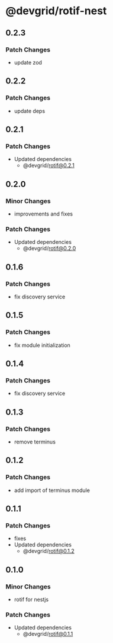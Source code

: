 # @devgrid/rotif-nest

## 0.2.3

### Patch Changes

- update zod

## 0.2.2

### Patch Changes

- update deps

## 0.2.1

### Patch Changes

- Updated dependencies
  - @devgrid/rotif@0.2.1

## 0.2.0

### Minor Changes

- improvements and fixes

### Patch Changes

- Updated dependencies
  - @devgrid/rotif@0.2.0

## 0.1.6

### Patch Changes

- fix discovery service

## 0.1.5

### Patch Changes

- fix module initialization

## 0.1.4

### Patch Changes

- fix discovery service

## 0.1.3

### Patch Changes

- remove terminus

## 0.1.2

### Patch Changes

- add import of terminus module

## 0.1.1

### Patch Changes

- fixes
- Updated dependencies
  - @devgrid/rotif@0.1.2

## 0.1.0

### Minor Changes

- rotif for nestjs

### Patch Changes

- Updated dependencies
  - @devgrid/rotif@0.1.1
